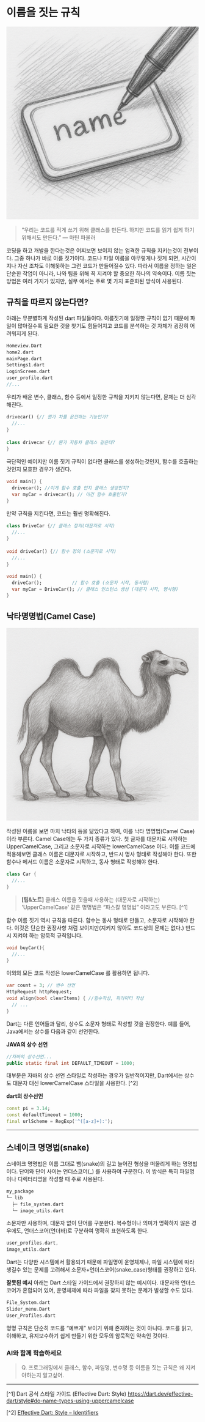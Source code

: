 
# 이름을 짓는 규칙


![이름짓기](../../images/02_13_name.png)


>“우리는 코드를 적게 쓰기 위해 클래스를 만든다. 하지만 코드를 읽기 쉽게 하기 위해서도 만든다.” — 마틴 파울러


코딩을 하고 개발을 한다는것은 어찌보면 보이지 않는 엄격한 규칙을 지키는것이 전부이다. 그중 하나가 바로 이름 짓기이다. 코드나 파일 이름을 아무렇게나 짓게 되면, 시간이 지나 자신 조차도 이해못하는 그런 코드가 만들어질수 있다. 따라서 이름을 정하는 일은 단순한 작업이 아니라, 나와 팀을 위해 꼭 지켜야 할 중요한 하나의 약속이다. 이름 짓는 방법은 여러 가지가 있지만, 실무 에서는 주로 몇 가지 표준화된 방식이 사용된다.

## 규칙을 따르지 않는다면?
아래는 무분별하게 작성된 dart 파일들이다. 이름짓기에 일정한 규칙이 없기 때문에 파일이 많아질수록 필요한 것을 찾기도 힘들어지고 코드를 분석하는 것 자체가 굉장히 어려워지게 된다.

```dart
Homeview.Dart
home2.dart
mainPage.dart
Settings1.dart
LoginScreen.dart
user_profile.dart
//...
```

우리가 배운 변수, 클래스, 함수 등에서 일정한 규칙을 지키지 않는다면, 문제는 더 심각해진다.

```dart
drivecar() {// 뭔가 차를 운전하는 기능인가?
  //...
}

class drivecar {// 뭔가 자동차 클래스 같은데?
}
```

극단적인 예이지만 이름 짓기 규칙이 없다면 클래스를 생성하는것인지, 함수를 호출하는 것인지 모호한 경우가 생긴다.

```dart
void main() {
  drivecar(); //이게 함수 호출 인지 클래스 생성인지?
  var myCar = drivecar(); // 이건 함수 호출인가?
}
```

만약 규칙을 지킨다면, 코드는 훨씬 명확해진다.

```dart
class DriveCar {// 클래스 정의(대문자로 시작)
  //...
}

void driveCar() {// 함수 정의 (소문자로 시작)
  //...
}
```

```dart
void main() {
  driveCar();           // 함수 호출 (소문자 시작, 동사형)
  var myCar = DriveCar(); // 클래스 인스턴스 생성 (대문자 시작, 명사형)
}
```

## 낙타명명법(Camel Case)


![낙타명명법](../../images/02_13_낙타.png)


작성된 이름을 보면 마치 낙타의 등을 닮았다고 하여, 이를 낙타 명명법(Camel Case)이라 부른다. Camel Case에는 두 가지 종류가 있다. 첫 글자를 대문자로 시작하는 UpperCamelCase, 그리고 소문자로 시작하는 lowerCamelCase 이다. 이를 코드에 적용해보면 클래스 이름은 대문자로 시작하고, 반드시 명사 형태로 작성해야 한다. 또한 함수나 메서드 이름은 소문자로 시작하고, 동사 형태로 작성해야 한다.

```dart
class Car {
  //...
}
```

> **[팁&노트]**
클래스 이름을 짓을때 사용하는 (대문자로 시작하는) 'UpperCamelCase' 같은 명명법은 “파스칼 명명법” 이라고도 부른다. [^1]

함수 이름 짓기 역시 규칙을 따른다. 함수는 동사 형태로 만들고, 소문자로 시작해야 한다. 이것은 단순한 권장사항 처럼 보이지만(지키지 않아도 코드상의 문제는 없다.) 반드시 지켜야 하는 암묵적 규칙입니다.

```dart
void buyCar(){
  //...
}
```

이외의 모든 코드 작성은 lowerCamelCase 를 활용하면 됩니다.
```dart
var count = 3; // 변수 선언
HttpRequest httpRequest;
void align(bool clearItems) { //함수작성, 파라미터 작성
  // ...
}
```

Dart는 다른 언어들과 달리, 상수도 소문자 형태로 작성할 것을 권장한다. 예를 들어, Java에서는 상수를 다음과 같이 선언한다.

**JAVA의 상수 선언**
```java
//자바의 상수선언...
public static final int DEFAULT_TIMEOUT = 1000;
```

대부분은 자바의 상수 선언 스타일로 작성하는 경우가 일반적이지만, Dart에서는 상수도 대문자 대신 lowerCamelCase 스타일을 사용한다. [^2]

**dart의 상수선언**

```dart
const pi = 3.14;
const defaultTimeout = 1000;
final urlScheme = RegExp('^([a-z]+):');
```
---

## 스네이크 명명법(snake)

스네이크 명명법은 이름 그대로 뱀(snake)의 길고 늘어진 형상을 떠올리게 하는 명명법이다. 단어와 단어 사이는 언더스코어(_) 를 사용하여 구분한다. 이 방식은 특히 파일명이나 디렉터리명을 작성할 때 주로 사용된다.

```dart
my_package
└─ lib
  ├─ file_system.dart
  └─ image_utils.dart
```

소문자만 사용하며, 대문자 없이 단어를 구분한다. 복수형이나 의미가 명확하지 않은 경우에도, 언더스코어(언더바)로 구분하여 명확히 표현하도록 한다.

```dart
user_profiles.dart, 
image_utils.dart
```

Dart는 다양한 시스템에서 활용되기 때문에 파일명이 운영체제나, 파일 시스템에 따라 생길수 있는 문제를 고려해서 소문자+언더스코어(snake_case)형태를 권장하고 있다.

**잘못된 예시**
아래는 Dart 스타일 가이드에서 권장하지 않는 예시이다. 대문자와 언더스코어가 혼합되어 있어, 운영체제에 따라 파일을 찾지 못하는 문제가 발생할 수도 있다.

```dart
File_System.dart
Slider_menu.Dart
User_Profiles.dart
```

명명 규칙은 단순히 코드를 “예쁘게” 보이기 위해 존재하는 것이 아니다. 코드를 읽고, 이해하고, 유지보수하기 쉽게 만들기 위한 모두의 암묵적인 약속인 것이다.


### AI와 함께 학습하세요
>Q. 프로그래밍에서 클래스, 함수, 파일명, 변수명 등 이름을 짓는 규칙은 왜 지켜야하는지 알고싶어.

---

[^1] Dart 공식 스타일 가이드 (Effective Dart: Style) https://dart.dev/effective-dart/style#do-name-types-using-uppercamelcase

[^2] [Effective Dart: Style – Identifiers](https://dart.dev/guides/language/effective-dart/style#identifiers)


